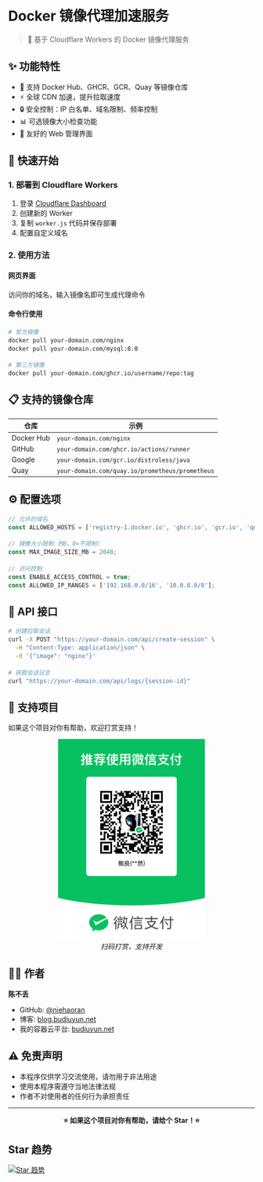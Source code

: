 # Docker 镜像代理加速服务

> 🚀 基于 Cloudflare Workers 的 Docker 镜像代理服务

## ✨ 功能特性

- 🐳 支持 Docker Hub、GHCR、GCR、Quay 等镜像仓库
- ⚡ 全球 CDN 加速，提升拉取速度
- 🔒 安全控制：IP 白名单、域名限制、频率控制
- 📊 可选镜像大小检查功能
- 🎨 友好的 Web 管理界面

## 🚀 快速开始

### 1. 部署到 Cloudflare Workers

1. 登录 [Cloudflare Dashboard](https://dash.cloudflare.com/)
2. 创建新的 Worker
3. 复制 `worker.js` 代码并保存部署
4. 配置自定义域名

### 2. 使用方法

#### 网页界面
访问你的域名，输入镜像名即可生成代理命令

#### 命令行使用
```bash
# 官方镜像
docker pull your-domain.com/nginx
docker pull your-domain.com/mysql:8.0

# 第三方镜像
docker pull your-domain.com/ghcr.io/username/repo:tag
```

## 📋 支持的镜像仓库

| 仓库 | 示例 |
|------|------|
| Docker Hub | `your-domain.com/nginx` |
| GitHub | `your-domain.com/ghcr.io/actions/runner` |
| Google | `your-domain.com/gcr.io/distroless/java` |
| Quay | `your-domain.com/quay.io/prometheus/prometheus` |

## ⚙️ 配置选项

```javascript
// 允许的域名
const ALLOWED_HOSTS = ['registry-1.docker.io', 'ghcr.io', 'gcr.io', 'quay.io'];

// 镜像大小限制（MB，0=不限制）
const MAX_IMAGE_SIZE_MB = 2048;

// 访问控制
const ENABLE_ACCESS_CONTROL = true;
const ALLOWED_IP_RANGES = ['192.168.0.0/16', '10.0.0.0/8'];
```

## 🔧 API 接口

```bash
# 创建拉取会话
curl -X POST "https://your-domain.com/api/create-session" \
  -H "Content-Type: application/json" \
  -d '{"image": "nginx"}'

# 获取会话日志
curl "https://your-domain.com/api/logs/{session-id}"
```

## 💖 支持项目

如果这个项目对你有帮助，欢迎打赏支持！

<div align="center">
  <img src="images/weixin.png" alt="微信打赏" width="300"/>
  <br>
  <em>扫码打赏，支持开发</em>
</div>

## 👨‍💻 作者

**陈不丢**
- GitHub: [@niehaoran](https://github.com/niehaoran)
- 博客: [blog.budiuyun.net](https://blog.budiuyun.net)
- 我的容器云平台: [budiuyun.net](https://budiuyun.net)

## ⚠️ 免责声明

- 本程序仅供学习交流使用，请勿用于非法用途
- 使用本程序需遵守当地法律法规
- 作者不对使用者的任何行为承担责任

---

<div align="center">

**⭐ 如果这个项目对你有帮助，请给个 Star！⭐**

</div>

## Star 趋势
[![Star 趋势](https://starchart.cc/niehaoran/docker-cloudflare.svg?variant=adaptive)](https://starchart.cc/niehaoran/docker-cloudflare) 